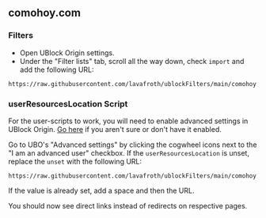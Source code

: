 ## comohoy.com

### Filters

- Open UBlock Origin settings.
- Under the "Filter lists" tab, scroll all the way down, check `import` and add
the following URL:

```
https://raw.githubusercontent.com/lavafroth/ublockFilters/main/comohoy.com/filters.txt
```

### userResourcesLocation Script

For the user-scripts to work, you will need to enable advanced settings in
UBlock Origin. [Go
here](https://github.com/gorhill/uBlock/wiki/Advanced-settings) if you aren't
sure or don't have it enabled.

Go to UBO's "Advanced settings" by clicking the cogwheel icons next to the "I
am an advanced user" checkbox. If the `userResourcesLocation` is unset, replace
the `unset` with the following URL:

```
https://raw.githubusercontent.com/lavafroth/ublockFilters/main/comohoy.com/comohoy.js
```

If the value is already set, add a space and then the URL.

You should now see direct links instead of redirects on respective pages.
